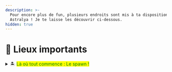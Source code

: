 ```yaml
---
description: >-
  Pour encore plus de fun, plusieurs endroits sont mis à ta disposition sur
  Astralya ! Je te laisse les découvrir ci-dessous.
hidden: true
---
```


# 📍 Lieux importants



<details>

<summary>🏝️ <mark style="color:green;">Là où tout commence : Le spawn !</mark> </summary>

Véritable **coeur du serveur**, le spawn est l'endroit où tout commence et où tout converge. Que tu sois nouveau joueur ou vétéran, c'est ici que tu trouveras les lieux les plus importants pour ton aventure.

Zones clés :

* Caisses : <mark style="color:red;">`/caisses`</mark>
* Coffre vote : <mark style="color:red;">`/vote`</mark>
* Zone piñata : <mark style="color:red;">`/pinata`</mark><sup><mark style="color:$info;">1<mark style="color:$info;"></sup>

- Casino : <mark style="color:red;">`/casino`</mark><sup><mark style="color:$info;">2<mark style="color:$info;"></sup>&#x20;
- Coffrets : <mark style="color:red;">`/tickets`</mark>, <mark style="color:red;">`/coffrets`</mark>
- Arènes de duels : <mark style="color:red;">`/duel`</mark> (Bientôt de retour !😲)
- Cookieclicker : <mark style="color:red;">`/cookieclicker`</mark>
- Zone de [mariage](https://wiki.walyverse.fr/gameplay/astralya/mariages) : <mark style="color:red;">`/alliance`</mark> \
  \
  **Le spawn est aussi le point de rassemblement lors des grands évènements et le meilleur endroit pour croiser d'autres joueurs.**&#x20;

<sup><sub>1<sub></sup> <sup><sub>: Deux votes journaliers sont nécessaires pour rentrer dans l'arène et participer à la piñata en cours.<sub></sup> \
<sup><sub>2 : Il est nécessaire d'avoir une heure de jeu pour pouvoir jouer au casino.<sub></sup>

</details>
